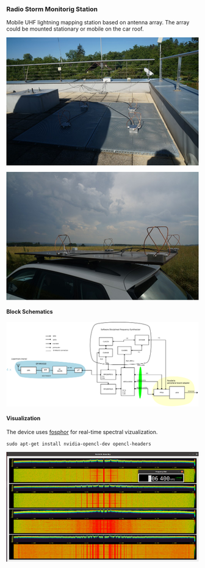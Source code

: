 ### Radio Storm Monitorig Station

Mobile UHF lightning mapping station based on antenna array.
The array could be mounted stationary or mobile on the car roof.

![Stationary antenna array](./DOC/SRC/img/Stationary_array.jpg "Stationary antenna array on an observatory roof")

![Mobile antenna array](./DOC/SRC/img/mobile_array.jpg "Mobile antenna array on a car roof")


#### Block Schematics

![Station block schamatics](./DOC/SRC/img/RSMS_receiver.png "Overview of interconnectio of station components")


#### Visualization

The device uses [fosphor](https://osmocom.org/projects/sdr/wiki/fosphor) for real-time spectral vizualization.

    sudo apt-get install nvidia-opencl-dev opencl-headers


![Fosphor waterfall for antenna array](./DOC/SRC/img/fosphor_waterfall.png)
